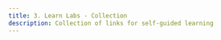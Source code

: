 ```yaml
---
title: 3. Learn Labs - Collection
description: Collection of links for self-guided learning
---
```

